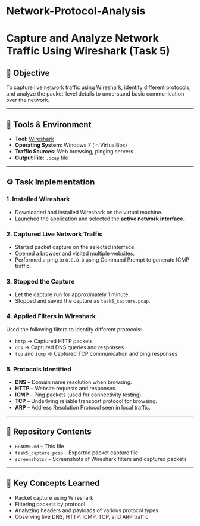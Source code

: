 # Network-Protocol-Analysis 
# Capture and Analyze Network Traffic Using Wireshark (Task 5)

## 📌 Objective

To capture live network traffic using Wireshark, identify different protocols, and analyze the packet-level details to understand basic communication over the network.

---

## 🧰 Tools & Environment

- **Tool**: [Wireshark](https://www.wireshark.org/)
- **Operating System**: Windows 7 (in VirtualBox)
- **Traffic Sources**: Web browsing, pinging servers
- **Output File**: `.pcap` file

---

## ⚙️ Task Implementation

### 1. Installed Wireshark

- Downloaded and installed Wireshark on the virtual machine.
- Launched the application and selected the **active network interface**.

### 2. Captured Live Network Traffic

- Started packet capture on the selected interface.
- Opened a browser and visited multiple websites.
- Performed a ping to `8.8.8.8` using Command Prompt to generate ICMP traffic.

### 3. Stopped the Capture

- Let the capture run for approximately 1 minute.
- Stopped and saved the capture as `task5_capture.pcap`.

### 4. Applied Filters in Wireshark

Used the following filters to identify different protocols:
- `http` → Captured HTTP packets
- `dns` → Captured DNS queries and responses
- `tcp` and `icmp` → Captured TCP communication and ping responses

### 5. Protocols Identified

- **DNS** – Domain name resolution when browsing.
- **HTTP** – Website requests and responses.
- **ICMP** – Ping packets (used for connectivity testing).
- **TCP** – Underlying reliable transport protocol for browsing.
- **ARP** – Address Resolution Protocol seen in local traffic.

---

## 📁 Repository Contents

- `README.md` – This file
- `task5_capture.pcap` – Exported packet capture file
- `screenshots/` – Screenshots of Wireshark filters and captured packets

---

## 📌 Key Concepts Learned

- Packet capture using Wireshark
- Filtering packets by protocol
- Analyzing headers and payloads of various protocol types
- Observing live DNS, HTTP, ICMP, TCP, and ARP traffic

